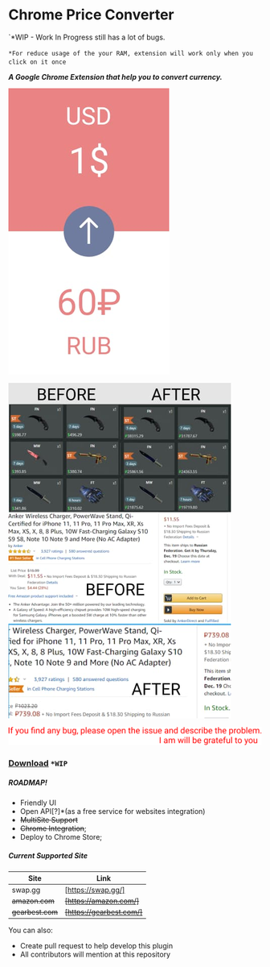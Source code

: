 # Chrome Price Converter
`*WIP - Work In Progress still has a lot of bugs.

`*For reduce usage of the your RAM, extension will work only when you click on it once`

**_A Google Chrome Extension that help you to convert currency._**

![Concept Menu](assets/img/Menu.jpg) 

![Demo](assets/img/demo.jpg) 

![Notice](assets/img/notice.svg) 

### **[Download][https://github.com/AydievMansur/price_parse_chrome/archive/master.zip]** `*WIP`
##### ROADMAP!

  - Friendly UI
  - Open API[?]*(as a free service for websites integration)
  - ~~MultiSite Support~~
  - ~~Chrome Integration~~;
  - Deploy to Chrome Store;
  
##### Current Supported Site
  
| Site | Link |
| ------ | ------ |
| swap.gg | [https://swap.gg/] |
| ~~amazon.com~~ | ~~[https://amazon.com/]~~ |
| ~~gearbest.com~~ | ~~[https://gearbest.com/]~~ |

You can also:
  - Create pull request to help develop this plugin
  - All contributors will mention at this repository
  


[https://github.com/AydievMansur/price_parse_chrome/archive/master.zip]: https://github.com/AydievMansur/price_parse_chrome/archive/master.zip
